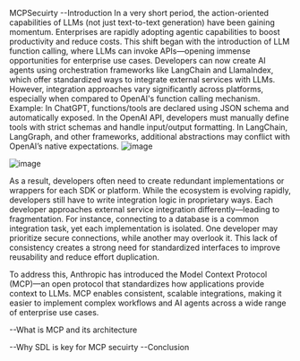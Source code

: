 MCPSecuirty
--Introduction
In a very short period, the action-oriented capabilities of LLMs (not just text-to-text generation) have been gaining momentum. Enterprises are rapidly adopting agentic capabilities to boost productivity and reduce costs. This shift began with the introduction of LLM function calling, where LLMs can invoke APIs—opening immense opportunities for enterprise use cases.
Developers can now create AI agents using orchestration frameworks like LangChain and LlamaIndex, which offer standardized ways to integrate external services with LLMs. However, integration approaches vary significantly across platforms, especially when compared to OpenAI's function calling mechanism.
Example:
In ChatGPT, functions/tools are declared using JSON schema and automatically exposed.
In the OpenAI API, developers must manually define tools with strict schemas and handle input/output formatting.
In LangChain, LangGraph, and other frameworks, additional abstractions may conflict with OpenAI’s native expectations.
![image](https://github.com/user-attachments/assets/6934a66d-13b6-4732-8473-54ede55f39c2)

![image](https://github.com/user-attachments/assets/eef21ead-18a9-45ab-b006-561cae4ec8a1)


As a result, developers often need to create redundant implementations or wrappers for each SDK or platform. While the ecosystem is evolving rapidly, developers still have to write integration logic in proprietary ways. Each developer approaches external service integration differently—leading to fragmentation.
For instance, connecting to a database is a common integration task, yet each implementation is isolated. One developer may prioritize secure connections, while another may overlook it. This lack of consistency creates a strong need for standardized interfaces to improve reusability and reduce effort duplication.

To address this, Anthropic has introduced the Model Context Protocol (MCP)—an open protocol that standardizes how applications provide context to LLMs. MCP enables consistent, scalable integrations, making it easier to implement complex workflows and AI agents across a wide range of enterprise use cases.

--What is MCP and its architecture

--Why SDL is key for MCP secuirty
--Conclusion
